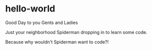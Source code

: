 # hello-world

Good Day to you Gents and Ladies

Just your neighborhood Spiderman dropping in to learn some code.

Because why wouldn't Spiderman want to code?!
